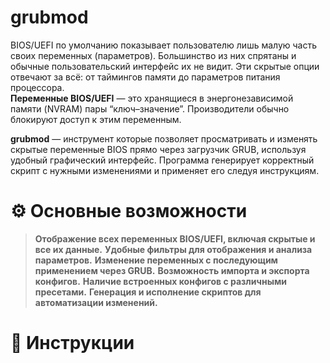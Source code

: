 # grubmod
BIOS/UEFI по умолчанию показывает пользователю лишь малую часть своих переменных (параметров). Большинство из них спрятаны и обычные пользовательский интерфейс их не видит. Эти скрытые опции отвечают за всё: от таймингов памяти до параметров питания процессора. <br>
**Переменные BIOS/UEFI** — это хранящиеся в энергонезависимой памяти (NVRAM) пары “ключ–значение”. Производители обычно блокируют доступ к этим переменным. <br>

**grubmod** — инструмент которые позволяет просматривать и изменять скрытые переменные BIOS прямо через загрузчик GRUB, используя удобный графический интерфейс. Программа генерирует корректный скрипт с нужными изменениями и применяет его следуя инструкциям.

# ⚙️ Основные возможности
> **Отображение всех переменных BIOS/UEFI, включая скрытые и все их данные.**
> **Удобные фильтры для отображения и анализа параметров.**
> **Изменение переменных с последующим применением через GRUB.** 
> **Возможность импорта и экспорта конфигов.**
> **Наличие встроенных конфигов с различными пресетами.**
> **Генерация и исполнение скриптов для автоматизации изменений.** 
# 📄 Инструкции
